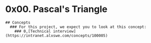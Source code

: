 # 0x00. Pascal's Triangle	
	## Concepts
	  ### For this project, we expect you to look at this concept:
    	### 0,[Technical interview](https://intranet.alxswe.com/concepts/100005)

